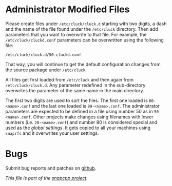 
Administrator Modified Files
============================

Please create files under `/etc/cluck/cluck.d` starting with two digits,
a dash and the name of the file found under the `/etc/cluck` directory.
Then add parameters that you want to overwrite to that file. For example,
the `/etc/cluck/cluckd.conf` parameters can be overwritten using the
following file:

    /etc/cluck/cluck.d/50-cluckd.conf

That way, you will continue to get the default configuration
changes from the source package under `/etc/cluck`.

All files get first loaded from `/etc/cluck` and then again
from `/etc/cluck/cluck.d`. Any parameter redefined in the
sub-directory overwrites the parameter of the same name in
the main directory.

The first two digits are used to sort the files. The first one
loaded is `00-<name>.conf` and the last one loaded is `99-<name>.conf`.
The administrator parameters are expected to be defined in a file using
number 50 as in `50-<name>.conf`. Other projects make changes using
filenames with lower numbers (i.e. `20-<name>.conf`) and number 80 is
considered special and used as the _global settings_. It gets copied to
all your machines using `snaprfs` and it overwrites your user settings.


Bugs
====

Submit bug reports and patches on
[github](https://github.com/m2osw/cluck/issues).


_This file is part of the [snapcpp project](https://snapwebsites.org/)._
